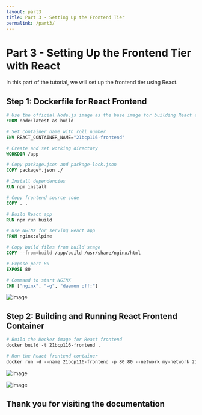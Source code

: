 ```yaml
---
layout: part3
title: Part 3 - Setting Up the Frontend Tier
permalink: /part3/
---
```


<!-- Content for Docker part 3 -->

# Part 3 - Setting Up the Frontend Tier with React

In this part of the tutorial, we will set up the frontend tier using React.

## Step 1: Dockerfile for React Frontend

```dockerfile
# Use the official Node.js image as the base image for building React app
FROM node:latest as build

# Set container name with roll number
ENV REACT_CONTAINER_NAME="21bcp116-frontend"

# Create and set working directory
WORKDIR /app

# Copy package.json and package-lock.json
COPY package*.json ./

# Install dependencies
RUN npm install

# Copy frontend source code
COPY . .

# Build React app
RUN npm run build

# Use NGINX for serving React app
FROM nginx:alpine

# Copy build files from build stage
COPY --from=build /app/build /usr/share/nginx/html

# Expose port 80
EXPOSE 80

# Command to start NGINX
CMD ["nginx", "-g", "daemon off;"]
```
![image](https://github.com/DhvaniPatel30/21BCP116_blogpost/assets/126047632/394edb19-b8b8-497e-b523-947099da4409)
## Step 2: Building and Running React Frontend Container
 ``` dockerfile
# Build the Docker image for React frontend
docker build -t 21bcp116-frontend .

# Run the React frontend container
docker run -d --name 21bcp116-frontend -p 80:80 --network my-network 21bcp116-frontend
```

![image](https://github.com/DhvaniPatel30/21BCP116_blogpost/assets/126047632/f35f7c53-bd46-46fe-95b2-a7eb77c43434)

![image](https://github.com/DhvaniPatel30/21BCP116_blogpost/assets/126047632/9a7aed04-5c19-48da-bdbc-7e15cb3c328e)



## Thank you for visiting the documentation
